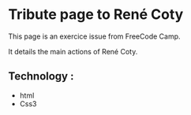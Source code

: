 # Tribute page to René Coty #
This page is an exercice issue from FreeCode Camp.

It details the main actions of René Coty.

##  Technology : ##
- html 
- Css3
